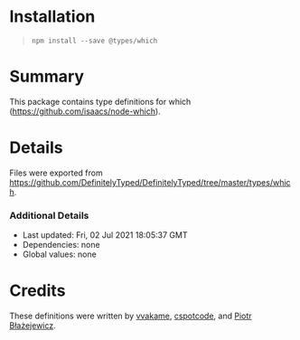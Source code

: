 # Installation
> `npm install --save @types/which`

# Summary
This package contains type definitions for which (https://github.com/isaacs/node-which).

# Details
Files were exported from https://github.com/DefinitelyTyped/DefinitelyTyped/tree/master/types/which.

### Additional Details
 * Last updated: Fri, 02 Jul 2021 18:05:37 GMT
 * Dependencies: none
 * Global values: none

# Credits
These definitions were written by [vvakame](https://github.com/vvakame), [cspotcode](https://github.com/cspotcode), and [Piotr Błażejewicz](https://github.com/peterblazejewicz).
